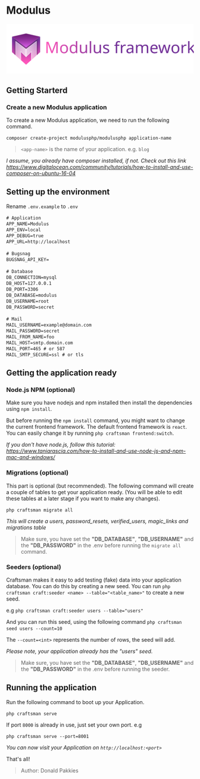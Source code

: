 # Modulus

<center><img src="https://raw.githubusercontent.com/modulusphp/icons/master/assets/banner.svg?sanitize=true"/></center>

## Getting Starterd

### Create a new Modulus application

To create a new Modulus application, we need to run the following command.

```
composer create-project modulusphp/modulusphp application-name
```

> `<app-name>` is the name of your application. e.g. `blog`

*I assume, you already have composer installed, if not. Check out this link https://www.digitalocean.com/community/tutorials/how-to-install-and-use-composer-on-ubuntu-16-04*

## Setting up the environment

Rename `.env.example` to `.env`

```
# Application
APP_NAME=Modulus
APP_ENV=local
APP_DEBUG=true
APP_URL=http://localhost

# Bugsnag
BUGSNAG_API_KEY=

# Database
DB_CONNECTION=mysql
DB_HOST=127.0.0.1
DB_PORT=3306
DB_DATABASE=modulus
DB_USERNAME=root
DB_PASSWORD=secret

# Mail
MAIL_USERNAME=example@domain.com
MAIL_PASSWORD=secret
MAIL_FROM_NAME=foo
MAIL_HOST=smtp.domain.com
MAIL_PORT=465 # or 587
MAIL_SMTP_SECURE=ssl # or tls
```

## Getting the application ready

### Node.js NPM (optional)

Make sure you have nodejs and npm installed then install the dependencies using `npm install`.

But before running the `npm install` command, you might want to change the current frontend framework. The default frontend framework is `react`. You can easily change it by running `php craftsman frontend:switch`.

*If you don't have node.js, follow this tutorial: https://www.taniarascia.com/how-to-install-and-use-node-js-and-npm-mac-and-windows/*

### Migrations (optional)

This part is optional (but recommended). The following command will create a couple of tables to get your application ready. (You will be able to edit these tables at a later stage if you want to make any changes).

```
php craftsman migrate all
```

*This will create a users, password_resets, verified_users, magic_links and migrations table*

> Make sure, you have set the **"DB_DATABASE"**, **"DB_USERNAME"** and the **"DB_PASSWORD"** in the .env before running the `migrate all` command.

### Seeders (optional)

Craftsman makes it easy to add testing (fake) data into your application database. You can do this by creating a new seed. You can run `php craftsman craft:seeder <name> --table="<table_name>"` to create a new seed.

e.g
`php craftsman craft:seeder users --table="users"`

And you can run this seed, using the following command `php craftsman seed users --count=10`

The `--count=<int>` represents the number of rows, the seed will add.

*Please note, your application already has the "users" seed.*

> Make sure, you have set the **"DB_DATABASE"**, **"DB_USERNAME"** and the **"DB_PASSWORD"** in the .env before running the seeder.

## Running the application

Run the following command to boot up your Application.

```
php craftsman serve
```

If port `8000` is already in use, just set your own port. e.g

```
php craftsman serve --port=8001
```

*You can now visit your Application on `http://localhost:<port>`*

That's all!

> Author: Donald Pakkies
